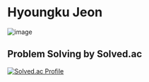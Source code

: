 # Hyoungku Jeon
![image](https://user-images.githubusercontent.com/25922010/215054927-9fd23e64-c5c1-4424-88ad-b54ff5de91af.png)

## Problem Solving by Solved.ac 
[![Solved.ac Profile](http://mazassumnida.wtf/api/v2/generate_badge?boj=zayunsna)](https://solved.ac/zayunsna/)<br>
